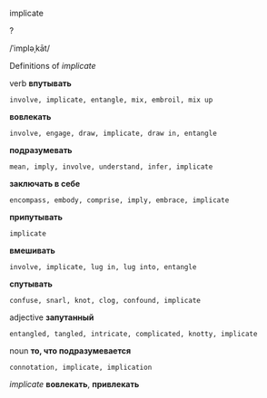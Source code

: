 implicate

?

/ˈimpləˌkāt/

Definitions of _implicate_

verb
**впутывать**

    involve, implicate, entangle, mix, embroil, mix up
**вовлекать**

    involve, engage, draw, implicate, draw in, entangle
**подразумевать**

    mean, imply, involve, understand, infer, implicate
**заключать в себе**

    encompass, embody, comprise, imply, embrace, implicate
**припутывать**

    implicate
**вмешивать**

    involve, implicate, lug in, lug into, entangle
**спутывать**

    confuse, snarl, knot, clog, confound, implicate

adjective
**запутанный**

    entangled, tangled, intricate, complicated, knotty, implicate

noun
**то, что подразумевается**

    connotation, implicate, implication

_implicate_
**вовлекать**, **привлекать**